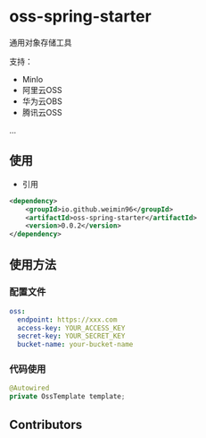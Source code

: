 # oss-spring-starter

通用对象存储工具

支持：
- MinIo
- 阿里云OSS
- 华为云OBS
- 腾讯云OSS

...

## 使用

- 引用
```xml
<dependency>
    <groupId>io.github.weimin96</groupId>
    <artifactId>oss-spring-starter</artifactId>
    <version>0.0.2</version>
</dependency>
```

## 使用方法

### 配置文件

```yaml
oss:
  endpoint: https://xxx.com
  access-key: YOUR_ACCESS_KEY
  secret-key: YOUR_SECRET_KEY
  bucket-name: your-bucket-name
```

### 代码使用

```java
@Autowired
private OssTemplate template;
```

## Contributors

<!-- readme: collaborators,contributors -start -->
<!-- readme: collaborators,contributors -end -->
